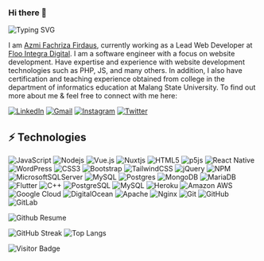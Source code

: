 ### Hi there 👋 
![Typing SVG](https://readme-typing-svg.demolab.com?font=Fira+Code&weight=100&size=15&duration=2500&pause=1000&color=FF8787&vCenter=true&width=435&lines=I'm+Software+Developer;I'm+Freelancer;I'm+UI%2FUX+Designer;I'm+Photographer)

I am [Azmi Fachriza Firdaus](https://fachrizadaus.com/), currently working as a Lead Web Developer at [Floo Integra Digital](https://floo.co.id/). I am a software engineer with a focus on website development. Have expertise and experience with website development technologies such as PHP, JS, and many others. In addition, I also have certification and teaching experience obtained from college in the department of informatics education at Malang State University. To find out more about me & feel free to connect with me here:

[![LinkedIn](https://img.shields.io/badge/linkedin-%230077B5.svg?style=flat&logo=linkedin&logoColor=white)](https://www.linkedin.com/in/azmi-fachriza/)
[![Gmail](https://img.shields.io/badge/Gmail-D14836?style=flat&logo=gmail&logoColor=white)](mailto:fachrizaazmi@gmail.com)
[![Instagram](https://img.shields.io/badge/Instagram-%23E4405F.svg?style=flat&logo=Instagram&logoColor=white)](https://www.instagram.com/fachriza_daus/)
[![Twitter](https://img.shields.io/badge/Twitter-%231DA1F2.svg?style=flat&logo=Twitter&logoColor=white)
](https://twitter.com/AzmiFachriza)


## ⚡ Technologies

![JavaScript](https://img.shields.io/badge/-JavaScript-black?style=flat&logo=javascript)
![Nodejs](https://img.shields.io/badge/-Nodejs-black?style=flat&logo=Node.js)
![Vue.js](https://img.shields.io/badge/vuejs-%2335495e.svg?style=flat&logo=vuedotjs&logoColor=%234FC08D)
![Nuxtjs](https://img.shields.io/badge/Nuxt-002E3B?style=flat&logo=nuxtdotjs&logoColor=#00DC82)
![HTML5](https://img.shields.io/badge/-HTML5-E34F26?style=flat&logo=html5&logoColor=white)
![p5js](https://img.shields.io/badge/p5.js-ED225D?style=flat&logo=p5.js&logoColor=FFFFFF)
![React Native](https://img.shields.io/badge/react_native-%2320232a.svg?style=flat&logo=react&logoColor=%2361DAFB)
![WordPress](https://img.shields.io/badge/WordPress-%23117AC9.svg?style=flat&logo=WordPress&logoColor=white)
![CSS3](https://img.shields.io/badge/-CSS3-1572B6?style=flat&logo=css3)
![Bootstrap](https://img.shields.io/badge/-Bootstrap-563D7C?style=flat&logo=bootstrap)
![TailwindCSS](https://img.shields.io/badge/tailwindcss-%2338B2AC.svg?style=flat&logo=tailwind-css&logoColor=white)
![jQuery](https://img.shields.io/badge/jquery-%230769AD.svg?style=flat&logo=jquery&logoColor=white)
![NPM](https://img.shields.io/badge/NPM-%23CB3837.svg?style=flat&logo=npm&logoColor=white)
![MicrosoftSQLServer](https://img.shields.io/badge/Microsoft%20SQL%20Server-CC2927?style=flat&logo=microsoft%20sql%20server&logoColor=white)
![MySQL](https://img.shields.io/badge/mysql-%2300f.svg?style=flat&logo=mysql&logoColor=white)
![Postgres](https://img.shields.io/badge/postgres-%23316192.svg?style=flat&logo=postgresql&logoColor=white)
![MongoDB](https://img.shields.io/badge/-MongoDB-black?style=flat&logo=mongodb)
![MariaDB](https://img.shields.io/badge/MariaDB-003545?style=flat&logo=mariadb&logoColor=white)
![Flutter](https://img.shields.io/badge/Flutter-%2302569B.svg?style=flat&logo=Flutter&logoColor=white)
![C++](https://img.shields.io/badge/-C++-00599C?style=flat&logo=c)
![PostgreSQL](https://img.shields.io/badge/-PostgreSQL-336791?style=flat&logo=postgresql)
![MySQL](https://img.shields.io/badge/-MySQL-black?style=flat&logo=mysql)
![Heroku](https://img.shields.io/badge/-Heroku-430098?style=flat&logo=heroku)
![Amazon AWS](https://img.shields.io/badge/Amazon%20AWS-232F3E?style=flat&logo=amazon-aws)
![Google Cloud](https://img.shields.io/badge/GoogleCloud-%234285F4.svg?style=flat&logo=google-cloud&logoColor=white)
![DigitalOcean](https://img.shields.io/badge/DigitalOcean-%230167ff.svg?style=flat&logo=digitalOcean&logoColor=white)
![Apache](https://img.shields.io/badge/apache-%23D42029.svg?style=flat&logo=apache&logoColor=white)
![Nginx](https://img.shields.io/badge/nginx-%23009639.svg?style=flat&logo=nginx&logoColor=white)
![Git](https://img.shields.io/badge/-Git-black?style=flat&logo=git)
![GitHub](https://img.shields.io/badge/-GitHub-181717?style=flat&logo=github)
![GitLab](https://img.shields.io/badge/-GitLab-FCA121?style=flat&logo=gitlab)

![Github Resume](http://github-profile-summary-cards.vercel.app/api/cards/profile-details?username=azmi-floo&theme=vue)

![GitHub Streak](https://streak-stats.demolab.com/?user=azmi-floo)
![Top Langs](https://github-readme-stats.vercel.app/api/top-langs/?username=fachrizadaus&langs_count=8&layout=compact)


![Visitor Badge](https://visitor-badge.laobi.icu/badge?page_id=fachrizadaus)